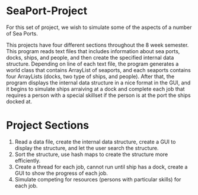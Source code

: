 # SeaPort-Project
For this set of project, we wish to simulate some of the aspects of a number of Sea Ports.

This projects have four different sections throughout the 8 week semester. This program reads text files that includes information about sea ports, docks, ships, and people, and then create the specified internal data structure. Depending on line of each text file, the program generates a world class that contains ArrayList of seaports, and each seaports contains four ArrayLists (docks, two type of ships, and people). After that, the program displays the internal data structure in a nice format in the GUI, and it begins to simulate ships arraiving at a dock and complete each job that requires a person with a special skillset if the person is at the port the ships docked at.

# Project Sections
1. Read a data file, create the internal data structure, create a GUI to display the structure, and let the user search the structure.
2. Sort the structure, use hash maps to create the structure more efficiently.
3. Create a thread for each job, cannot run until ship has a dock, create a GUI to show the progress of each job.
4. Simulate competing for resources (persons with particular skills) for each job.

